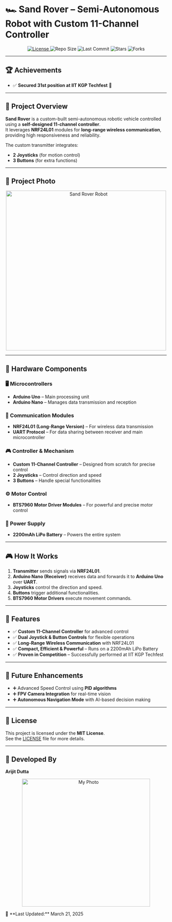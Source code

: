 # 🏎️ Sand Rover – Semi-Autonomous Robot with Custom 11-Channel Controller

<p align="center">
  <a href="LICENSE">
    <img src="https://img.shields.io/github/license/ArijitDutta96395/Sand_Rover" alt="License">
  </a>
  <img src="https://img.shields.io/github/repo-size/ArijitDutta96395/Sand_Rover" alt="Repo Size">
  <img src="https://img.shields.io/github/last-commit/ArijitDutta96395/Sand_Rover" alt="Last Commit">
  <img src="https://img.shields.io/github/stars/ArijitDutta96395/Sand_Rover?style=social" alt="Stars">
  <img src="https://img.shields.io/github/forks/ArijitDutta96395/Sand_Rover?style=social" alt="Forks">
</p>

---

## 🏆 Achievements
- ✅ **Secured 31st position at IIT KGP Techfest** 🎉

---

## 📌 Project Overview
**Sand Rover** is a custom-built semi-autonomous robotic vehicle controlled using a **self-designed 11-channel controller**.  
It leverages **NRF24L01** modules for **long-range wireless communication**, providing high responsiveness and reliability.

The custom transmitter integrates:
- **2 Joysticks** (for motion control)
- **3 Buttons** (for extra functions)

---

## 📸 Project Photo
<p align="center">
  <img src="images/img2.png" alt="Sand Rover Robot" width="500">
</p>

---

## 🔧 Hardware Components

### 🖥 Microcontrollers
- **Arduino Uno** – Main processing unit  
- **Arduino Nano** – Manages data transmission and reception  

### 📡 Communication Modules
- **NRF24L01 (Long-Range Version)** – For wireless data transmission  
- **UART Protocol** – For data sharing between receiver and main microcontroller  

### 🎮 Controller & Mechanism
- **Custom 11-Channel Controller** – Designed from scratch for precise control  
- **2 Joysticks** – Control direction and speed  
- **3 Buttons** – Handle special functionalities  

### ⚙️ Motor Control
- **BTS7960 Motor Driver Modules** – For powerful and precise motor control  

### 🔋 Power Supply
- **2200mAh LiPo Battery** – Powers the entire system  

---

## 🎮 How It Works
1. **Transmitter** sends signals via **NRF24L01**.
2. **Arduino Nano (Receiver)** receives data and forwards it to **Arduino Uno** over **UART**.
3. **Joysticks** control the direction and speed.
4. **Buttons** trigger additional functionalities.
5. **BTS7960 Motor Drivers** execute movement commands.

---

## 📌 Features
- ✅ **Custom 11-Channel Controller** for advanced control
- ✅ **Dual Joystick & Button Controls** for flexible operations
- ✅ **Long-Range Wireless Communication** with NRF24L01
- ✅ **Compact, Efficient & Powerful** – Runs on a 2200mAh LiPo Battery
- ✅ **Proven in Competition** – Successfully performed at IIT KGP Techfest

---

## 🚀 Future Enhancements
- ➕ Advanced Speed Control using **PID algorithms**
- ➕ **FPV Camera Integration** for real-time vision
- ➕ **Autonomous Navigation Mode** with AI-based decision making

---

## 📜 License
This project is licensed under the **MIT License**.  
See the [LICENSE](LICENSE) file for more details.

---

## 🔧 Developed By
**Arijit Dutta**

<p align="center">
  <img src="images/img1.jpg" alt="My Photo" width="400">
</p>
📅 **Last Updated:** March 21, 2025
